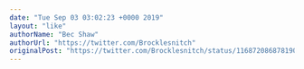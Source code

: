 ```yaml
---
date: "Tue Sep 03 03:02:23 +0000 2019"
layout: "like"
authorName: "Bec Shaw"
authorUrl: "https://twitter.com/Brocklesnitch"
originalPost: "https://twitter.com/Brocklesnitch/status/1168720868781903872"
---
```

